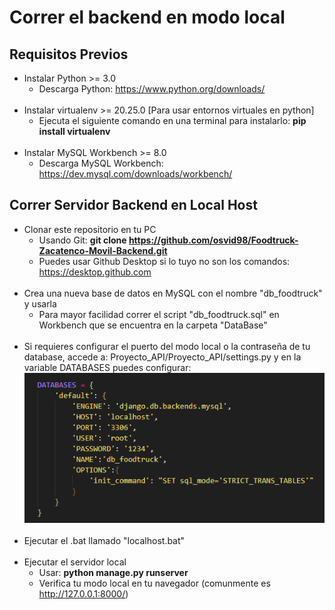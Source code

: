 # Correr el backend en modo local

## Requisitos Previos
- Instalar Python >= 3.0
    - Descarga Python: https://www.python.org/downloads/
  <br>
- Instalar virtualenv >= 20.25.0 [Para usar entornos virtuales en python]
    - Ejecuta el siguiente comando en una terminal para instalarlo: **pip install virtualenv**
  <br>
- Instalar MySQL Workbench >= 8.0
    - Descarga MySQL Workbench: https://dev.mysql.com/downloads/workbench/


## Correr Servidor Backend en Local Host
- Clonar este repositorio en tu PC
    - Usando Git: **git clone https://github.com/osvid98/Foodtruck-Zacatenco-Movil-Backend.git**
    - Puedes usar Github Desktop si lo tuyo no son los comandos: https://desktop.github.com
  <br>
- Crea una nueva base de datos en MySQL con el nombre "db_foodtruck" y usarla
   - Para mayor facilidad correr el script "db_foodtruck.sql" en Workbench que se encuentra en la carpeta "DataBase"
  <br>
- Si requieres configurar el puerto del modo local o la contraseña de tu database, accede a: Proyecto_API/Proyecto_API/settings.py y en la variable DATABASES puedes configurar:
  <br>![Config host & DB](image.png)<br>
  <br>
- Ejecutar el .bat llamado "localhost.bat"
  <br><br>
- Ejecutar el servidor local
   - Usar: **python manage.py runserver**
   - Verifica tu modo local en tu navegador (comunmente es http://127.0.0.1:8000/)

